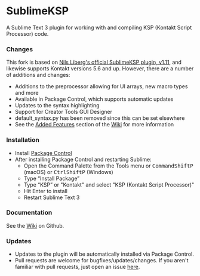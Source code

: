 # SublimeKSP

A Sublime Text 3 plugin for working with and compiling KSP (Kontakt Script Processor) code.

### Changes
This fork is based on [Nils Liberg's official SublimeKSP plugin, v1.11](http://nilsliberg.se/ksp/), and likewise supports Kontakt versions 5.6 and up. However, there are a number of additions and changes:

* Additions to the preprocessor allowing for UI arrays, new macro types and more
* Available in Package Control, which supports automatic updates
* Updates to the syntax highlighting
* Support for Creator Tools GUI Designer
* default_syntax.py has been removed since this can be set elsewhere
* See the [Added Features](https://github.com/nojanath/SublimeKSP/wiki/Added-Features) section of the [Wiki](https://github.com/nojanath/SublimeKSP/wiki) for more information

### Installation

* Install [Package Control](https://packagecontrol.io/installation)
* After installing Package Control and restarting Sublime:
  * Open the Command Palette from the Tools menu or <kbd>Command</kbd><kbd>Shift</kbd><kbd>P</kbd> (macOS) or <kbd>Ctrl</kbd><kbd>Shift</kbd><kbd>P</kbd> (Windows)
  * Type “Install Package”
  * Type “KSP” or "Kontakt" and select "KSP (Kontakt Script Processor)"
  * Hit Enter to install
  * Restart Sublime Text 3

### Documentation
See the [Wiki](https://github.com/nojanath/SublimeKSP/wiki) on Github.

### Updates
* Updates to the plugin will be automatically installed via Package Control.
* Pull requests are welcome for bugfixes/updates/changes. If you aren't familiar 
with pull requests, just open an issue [here](https://github.com/nojanath/SublimeKSP/issues). 


